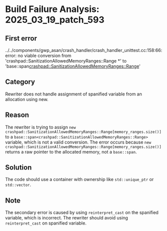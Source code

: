 # Build Failure Analysis: 2025_03_19_patch_593

## First error

../../components/gwp_asan/crash_handler/crash_handler_unittest.cc:158:66: error: no viable conversion from 'crashpad::SanitizationAllowedMemoryRanges::Range *' to 'base::span<crashpad::SanitizationAllowedMemoryRanges::Range>'

## Category
Rewriter does not handle assignment of spanified variable from an allocation using new.

## Reason
The rewriter is trying to assign `new crashpad::SanitizationAllowedMemoryRanges::Range[memory_ranges.size()]` to a `base::span<crashpad::SanitizationAllowedMemoryRanges::Range>` variable, which is not a valid conversion. The error occurs because `new crashpad::SanitizationAllowedMemoryRanges::Range[memory_ranges.size()]` returns a raw pointer to the allocated memory, not a `base::span`.

## Solution
The code should use a container with ownership like `std::unique_ptr` or `std::vector`.

## Note
The secondary error is caused by using `reinterpret_cast` on the spanified variable, which is incorrect. The rewriter should avoid using `reinterpret_cast` on spanified variable.